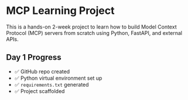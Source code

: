 # MCP Learning Project

This is a hands-on 2-week project to learn how to build Model Context Protocol (MCP) servers from scratch using Python, FastAPI, and external APIs.

## Day 1 Progress
- ✅ GitHub repo created
- ✅ Python virtual environment set up
- ✅ `requirements.txt` generated
- ✅ Project scaffolded